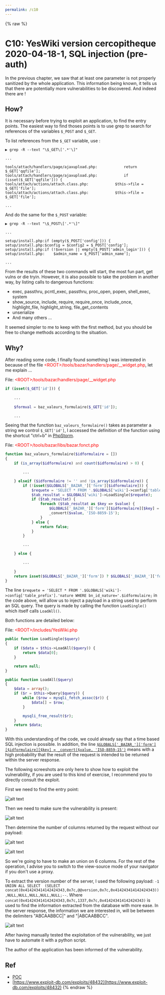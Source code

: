 ```yaml
---
permalink: /c10
---
```

{% raw %}
# C10: YesWiki version cercopitheque 2020-04-18-1, SQL injection (pre-auth)

In the previous chapter, we saw that at least one parameter is not properly sanitized by the whole application. This information being known, it tells us that there are potentially more vulnerabilities to be discovered. And indeed there are !

## How?

It is necessary before trying to exploit an application, to find the entry points. The easiest way to find thoses points is to use grep to search for references of the variables `$_POST` and `$_GET`.

To list references from the `$_GET` variable, use :

```
▶ grep -R --text "\$_GET\['.*'\]"

...

tools/attach/handlers/page/ajaxupload.php:            return $_GET['qqfile'];
tools/attach/handlers/page/ajaxupload.php:            if (isset($_GET['qqfile'])) {
tools/attach/actions/attach.class.php:            $this->file = $_GET['file'];
tools/attach/actions/attach.class.php:            $this->file = $_GET['file'];

...

```

And do the same for the `$_POST` variable:

```
▶ grep -R --text "\$_POST\['.*'\]"

...

setup/install.php:if (empty($_POST['config'])) {
setup/install.php:$config = $config2 = $_POST['config'];
setup/install.php:if (!$version || empty($_POST['admin_login'])) {
setup/install.php:    $admin_name = $_POST['admin_name'];

...

```

From the results of these two commands will start, the most fun part, get vulns or die tryin. However, it is also possible to take the problem in another way, by listing calls to dangerous functions:

- exec, passthru, pcntl_exec, passthru, proc_open, popen, shell_exec, system
- show_source, include, require, require_once, include_once, highlight_file, highlight_string, file_get_contents
- unserialize
- And many others ...

It seemed simpler to me to keep with the first method, but you should be free to change methods according to the situation.

## Why?

After reading some code, I finally found something I was interested in because of the file <span style="color:red">\<ROOT\>/tools/bazar/handlers/page/__widget.php</span>, let me explain ...

File: <span style="color:red">\<ROOT\>/tools/bazar/handlers/page/__widget.php</span>
```php
if (isset($_GET['id'])) {
    
    ...
    
    $formval = baz_valeurs_formulaire($_GET['id']);

    ...

```

Seeing that the function `baz_valeurs_formulaire()` takes as parameter a string we control `$_GET['id']`, I accessed the definition of the function using the shortcut "ctrl+b" in [PhpStorm](https://www.jetbrains.com/phpstorm/).

File: <span style="color:red">\<ROOT\>/tools/bazar/libs/bazar.fonct.php</span>
```php
function baz_valeurs_formulaire($idformulaire = [])
{
    if (is_array($idformulaire) and count($idformulaire) > 0) {

        ...

    } elseif ($idformulaire != '' and !is_array($idformulaire)) {
        if (!isset($GLOBALS['_BAZAR_']['form'][$idformulaire])) {
            $requete = 'SELECT * FROM '.$GLOBALS['wiki']->config['table_prefix'].'nature WHERE bn_id_nature='.$idformulaire;
            $tab_resultat = $GLOBALS['wiki']->LoadSingle($requete);
            if ($tab_resultat) {
                foreach ($tab_resultat as $key => $value) {
                    $GLOBALS['_BAZAR_']['form'][$idformulaire][$key] =
                    _convert($value, 'ISO-8859-15');
                }
            } else {
                return false;
            }
        }

        ...

    } else {

        ...
  
    }
    return isset($GLOBALS['_BAZAR_']['form']) ? $GLOBALS['_BAZAR_']['form'] : null;
}
```

The line `$requete = 'SELECT * FROM '.$GLOBALS['wiki']->config['table_prefix'].'nature WHERE bn_id_nature='.$idformulaire;` in the code above, will allow us to inject a payload in a string used to perform an SQL query. The query is made by calling the function `LoadSingle()` which itself calls `LoadAll()`. 

Both functions are detailed below:

File: <span style="color:red">\<ROOT\>/includes/YesWiki.php</span>
```php
public function LoadSingle($query)
{
    if ($data = $this->LoadAll($query)) {
        return $data[0];
    }

    return null;
}

public function LoadAll($query)
{
    $data = array();
    if ($r = $this->Query($query)) {
        while ($row = mysqli_fetch_assoc($r)) {
            $data[] = $row;
        }

        mysqli_free_result($r);
    }
    return $data;
}
```

With this understanding of the code, we could already say that a time based SQL injection is possible. In addition, the line [`$GLOBALS['_BAZAR_']['form'][$idformulaire][$key] = _convert($value, 'ISO-8859-15')`](https://fr.wikipedia.org/wiki/ISO/CEI_8859-15) means with a high probability that the result of the request is intended to be returned within the server response.

The following screeshots are only here to show how to exploit the vulnerability, if you are used to this kind of exercise, I recommend you to directly consult the exploit.

First we need to find the entry point:

![alt text](../captures/c2_1.png "Figure 1: Find the parameter")

Then we need to make sure the vulnerability is present:

![alt text](../captures/c2_2.png "Figure 2: Detect the vulnerability")

Then determine the number of columns returned by the request without our payload:

![alt text](../captures/c2_3.png "Figure 3: Identify the number of columns return by the request (NOK) - part 1")

![alt text](../captures/c2_4.png "Figure 4: Identify the number of columns return by the request (OK) - part 2")

So we're going to have to make an union on 6 columns. For the rest of the operation, I advise you to switch to the view-source mode of your navigator if you don't use a proxy.

To extract the version number of the server, I used the following payload:
`-1 UNION ALL SELECT  (SELECT concat(0x414243414142424343,0x7c,@@version,0x7c,0x414243414142424343)),NULL,NULL,NULL,NULL,NULL;--`. Where `concat(0x414243414142424343,0x7c,1337,0x7c,0x414243414142424343)` is used to find the information extracted from the database with more ease. In the server response, the information we are interested in, will be between the delimiters "ABCAABBCC|" and "|ABCAABBCC".

![alt text](../captures/c2_5.png "Figure 5: Get MySQL version")

After having manually tested the exploitation of the vulnerability, we just have to automate it with a python script.

The author of the application has been informed of the vulnerability.

## Ref

- [POC](https://github.com/therealcoiffeur/therealcoiffeur.github.io/blob/master/tools/YesWiki/sqli_2020.04.18.1.py)
- [https://www.exploit-db.com/exploits/48432](https://www.exploit-db.com/exploits/48432)
{% endraw %}